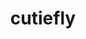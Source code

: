 ---
id: 742
title: cutiefly
types: [bug,fairy]
image: https://raw.githubusercontent.com/PokeAPI/sprites/master/sprites/pokemon/742.png
---
